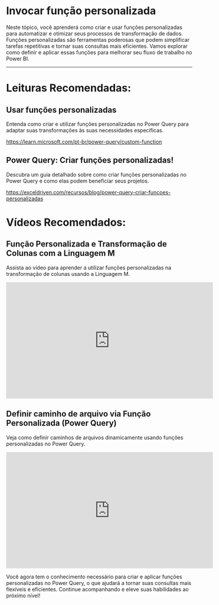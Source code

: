 # Invocar função personalizada

Neste tópico, você aprenderá como criar e usar funções personalizadas para automatizar e otimizar seus processos de transformação de dados. Funções personalizadas são ferramentas poderosas que podem simplificar tarefas repetitivas e tornar suas consultas mais eficientes. Vamos explorar como definir e aplicar essas funções para melhorar seu fluxo de trabalho no Power BI.

---

# Leituras Recomendadas:

## Usar funções personalizadas

Entenda como criar e utilizar funções personalizadas no Power Query para adaptar suas transformações às suas necessidades específicas. 

https://learn.microsoft.com/pt-br/power-query/custom-function

## Power Query: Criar funções personalizadas!

Descubra um guia detalhado sobre como criar funções personalizadas no Power Query e como elas podem beneficiar seus projetos.

https://exceldriven.com/recursos/blog/power-query-criar-funcoes-personalizadas

# Vídeos Recomendados:

## Função Personalizada e Transformação de Colunas com a Linguagem M

Assista ao vídeo para aprender a utilizar funções personalizadas na transformação de colunas usando a Linguagem M.

<iframe width="560" height="315" src="https://www.youtube.com/embed/L-q79FHDPzo?si=jcYyzJfoDh14GfXj" title="YouTube video player" frameborder="0" allow="accelerometer; autoplay; clipboard-write; encrypted-media; gyroscope; picture-in-picture; web-share" referrerpolicy="strict-origin-when-cross-origin" allowfullscreen></iframe>

## Definir caminho de arquivo via Função Personalizada (Power Query)

Veja como definir caminhos de arquivos dinamicamente usando funções personalizadas no Power Query. 

<iframe width="560" height="315" src="https://www.youtube.com/embed/B4dqTZFa2YM?si=thBK1MGR5gq5FfRS" title="YouTube video player" frameborder="0" allow="accelerometer; autoplay; clipboard-write; encrypted-media; gyroscope; picture-in-picture; web-share" referrerpolicy="strict-origin-when-cross-origin" allowfullscreen></iframe>

Você agora tem o conhecimento necessário para criar e aplicar funções personalizadas no Power Query, o que ajudará a tornar suas consultas mais flexíveis e eficientes. Continue acompanhando e eleve suas habilidades ao próximo nível!